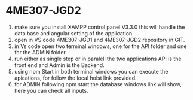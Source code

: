 # 4ME307-JGD2
1. make sure you install XAMPP control panel V3.3.0
   this will handle the data base and angular setting of the application
2. open in VS code 4ME307-JGD1 and 4ME307-JGD2 repository in GIT.
3. in Vs code open two terminal windows, one for the API folder and one for the ADMIN folder.
4. run either as single step or in paralell the two applications API is the front end and Admin is the Backend.
5. using npm Start in both terminal windows you can execute the apications, for follow the local holst link provided.
6. for ADMIN following npm start the database windows link will show, here you can check all inputs.
